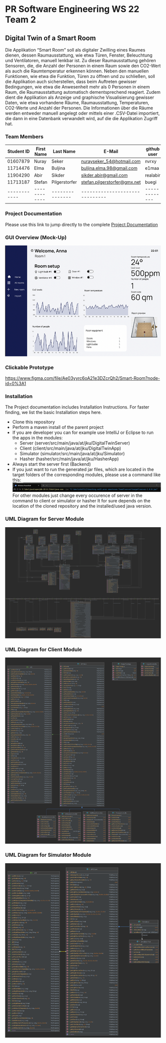 # PR Software Engineering WS 22 Team 2

## Digital Twin of a Smart Room

Die Applikation “Smart Room” soll als digitaler Zwilling eines Raumes dienen, dessen Raumausstattung, wie etwa Türen,
Fenster, Beleuchtung und Ventilatoren, manuell lenkbar ist. Zu dieser Raumausstattung gehören Sensoren, die, die Anzahl
der Personen in einem Raum sowie den CO2-Wert als auch die Raumtemperatur erkennen können. Neben den manuellen
Funktionen, wie etwa die Funktion, Türen zu öffnen und zu schließen, soll die Applikation auch sicherstellen, dass beim
Auftreten gewisser Bedingungen, wie etwa die Anwesenheit mehr als 0 Personen in einem Raum, die Raumausstattung
automatisch dementsprechend reagiert. Zudem dient die Applikation als Anzeige und graphische Visualisierung gewisser
Daten, wie etwa vorhandene Räume, Raumausstattung, Temperaturen, CO2-Werte und Anzahl der Personen. Die Informationen
über die Räume werden entweder manuell angelegt oder mittels einer .CSV-Datei importiert, die dann in eine Datenbank
verwandelt wird, auf die die Applikation Zugriff hat.

### Team Members

| Student ID | First Name | Last Name     | E-Mail                       | github user |
|------------|------------|---------------|------------------------------|-------------|
| 01607879   | Nuray      | Seker         | nurayseker_54@hotmail.com    | nvrxy       |
| 11714476   | Elma       | Buljina       | buljina.elma.98@gmail.com    | e1maa       |
| 11904290   | Abir       | Sikder        | sikder.abir@gmail.com        | realabir    |
| 11713187   | Stefan     | Pilgerstorfer | stefan.pilgerstorfer@gmx.net | buegi       |
|------------|------------|---------------|------------------------------|-------------|

### Project Documentation

Please use this link to jump directly to the complete [Project Documentation](/documentation/Project_Documentation.docx)

### GUI Overview (Mock-Up)

![Mockup Sample](/documentation/mockup/figma_ui_mockup_sample.png)

### Clickable Prototype

https://www.figma.com/file/Ae03yyrc6oA21e3DZcrQh2/Smart-Room?node-id=0%3A1

### Installation

The Project documentation includes Installation Instructions. For faster finding, we list the basic Installation steps
here.

- Clone this repository
- Perform a maven install of the parent project
- If you are developer you can for example use IntelliJ or Eclipse to run the apps in the modules:
    - Server (server/src/main/java/at/jku/DigitalTwinServer)
    - Client (client/src/main/java/at/jku/DigitalTwinApp)
    - Simulator (simulator/src/main/java/at/jku/Simulator)
    - Hasher (hasher/src/main/java/at/jku/HasherApp)
- Always start the server first (Backend)
- If you just want to run the generated jar files, which are located in the target folders of the corresponding modules,
  please use a command like this:
  ![Powershell](/documentation/jar_run/powershell.png)
  For other modules just change every occurence of server in the command to client or simulator or hasher
  It for sure depends on the location of the cloned repository and the installed/used java version.

### UML Diagram for Server Module

![UML Diagram](/documentation/diagrams/Server-UML.png)

### UML Diagram for Client Module

![UML Diagram](/documentation/diagrams/Client-UML.png)

### UML Diagram for Simulator Module

![UML Diagram](/documentation/diagrams/Simulator-UML.png)